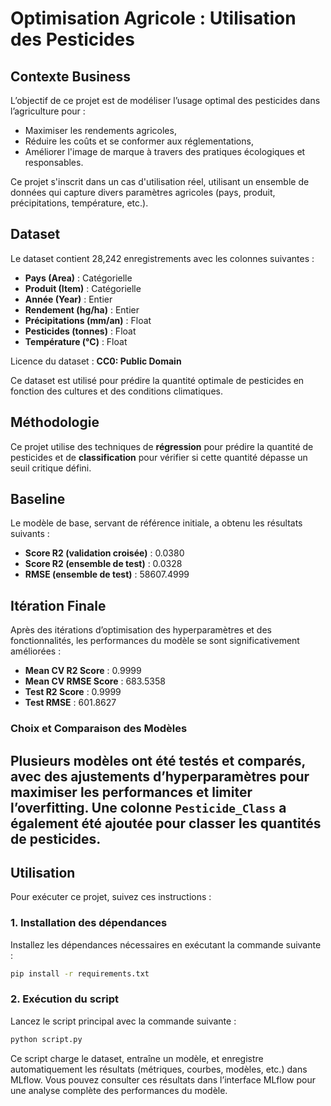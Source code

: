# Optimisation Agricole : Utilisation des Pesticides

## Contexte Business
L’objectif de ce projet est de modéliser l’usage optimal des pesticides dans l’agriculture pour :
- Maximiser les rendements agricoles,
- Réduire les coûts et se conformer aux réglementations,
- Améliorer l'image de marque à travers des pratiques écologiques et responsables.

Ce projet s'inscrit dans un cas d'utilisation réel, utilisant un ensemble de données qui capture divers paramètres agricoles (pays, produit, précipitations, température, etc.).

## Dataset
Le dataset contient 28,242 enregistrements avec les colonnes suivantes :
- **Pays (Area)** : Catégorielle
- **Produit (Item)** : Catégorielle
- **Année (Year)** : Entier
- **Rendement (hg/ha)** : Entier
- **Précipitations (mm/an)** : Float
- **Pesticides (tonnes)** : Float
- **Température (°C)** : Float

Licence du dataset : **CC0: Public Domain**

Ce dataset est utilisé pour prédire la quantité optimale de pesticides en fonction des cultures et des conditions climatiques.

## Méthodologie
Ce projet utilise des techniques de **régression** pour prédire la quantité de pesticides et de **classification** pour vérifier si cette quantité dépasse un seuil critique défini. 

## Baseline
Le modèle de base, servant de référence initiale, a obtenu les résultats suivants :
- **Score R2 (validation croisée)** : 0.0380
- **Score R2 (ensemble de test)** : 0.0328
- **RMSE (ensemble de test)** : 58607.4999

## Itération Finale
Après des itérations d’optimisation des hyperparamètres et des fonctionnalités, les performances du modèle se sont significativement améliorées :
- **Mean CV R2 Score** : 0.9999
- **Mean CV RMSE Score** : 683.5358
- **Test R2 Score** : 0.9999
- **Test RMSE** : 601.8627

### Choix et Comparaison des Modèles
Plusieurs modèles ont été testés et comparés, avec des ajustements d’hyperparamètres pour maximiser les performances et limiter l’overfitting. Une colonne `Pesticide_Class` a également été ajoutée pour classer les quantités de pesticides.
---

## Utilisation

Pour exécuter ce projet, suivez ces instructions :

### 1. Installation des dépendances

Installez les dépendances nécessaires en exécutant la commande suivante :

```bash
pip install -r requirements.txt
```

### 2. Exécution du script

Lancez le script principal avec la commande suivante :

```bash
python script.py
```

Ce script charge le dataset, entraîne un modèle, et enregistre automatiquement les résultats (métriques, courbes, modèles, etc.) dans MLflow. Vous pouvez consulter ces résultats dans l’interface MLflow pour une analyse complète des performances du modèle.

